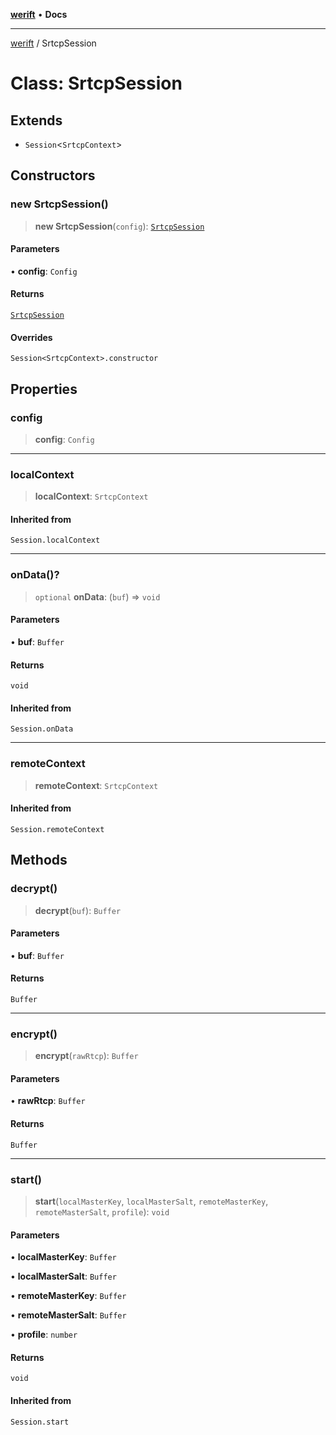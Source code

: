 [**werift**](../README.md) • **Docs**

***

[werift](../globals.md) / SrtcpSession

# Class: SrtcpSession

## Extends

- `Session`\<`SrtcpContext`\>

## Constructors

### new SrtcpSession()

> **new SrtcpSession**(`config`): [`SrtcpSession`](SrtcpSession.md)

#### Parameters

• **config**: `Config`

#### Returns

[`SrtcpSession`](SrtcpSession.md)

#### Overrides

`Session<SrtcpContext>.constructor`

## Properties

### config

> **config**: `Config`

***

### localContext

> **localContext**: `SrtcpContext`

#### Inherited from

`Session.localContext`

***

### onData()?

> `optional` **onData**: (`buf`) => `void`

#### Parameters

• **buf**: `Buffer`

#### Returns

`void`

#### Inherited from

`Session.onData`

***

### remoteContext

> **remoteContext**: `SrtcpContext`

#### Inherited from

`Session.remoteContext`

## Methods

### decrypt()

> **decrypt**(`buf`): `Buffer`

#### Parameters

• **buf**: `Buffer`

#### Returns

`Buffer`

***

### encrypt()

> **encrypt**(`rawRtcp`): `Buffer`

#### Parameters

• **rawRtcp**: `Buffer`

#### Returns

`Buffer`

***

### start()

> **start**(`localMasterKey`, `localMasterSalt`, `remoteMasterKey`, `remoteMasterSalt`, `profile`): `void`

#### Parameters

• **localMasterKey**: `Buffer`

• **localMasterSalt**: `Buffer`

• **remoteMasterKey**: `Buffer`

• **remoteMasterSalt**: `Buffer`

• **profile**: `number`

#### Returns

`void`

#### Inherited from

`Session.start`
